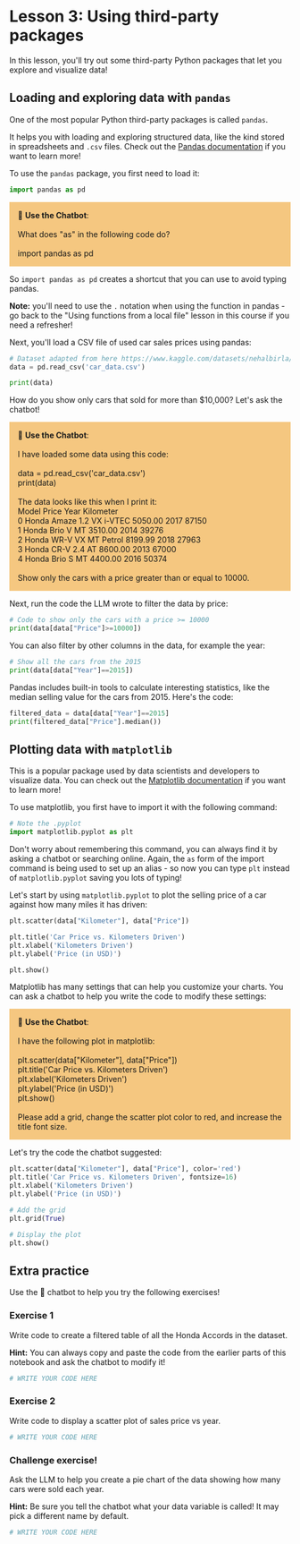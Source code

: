 # Lesson 3: Using third-party packages

In this lesson, you'll try out some third-party Python packages that let you explore and visualize data!

## Loading and exploring data with ```pandas```

One of the most popular Python third-party packages is called ```pandas```. 

It helps you with loading and exploring structured data, like the kind stored in spreadsheets and ```.csv``` files. Check out the [Pandas documentation](https://pandas.pydata.org/) if you want to learn more!

To use the ```pandas``` package, you first need to load it:


```python
import pandas as pd
```

<p style="background-color:#F5C780; padding:15px"> 🤖 <b>Use the Chatbot</b>: 
<br><br>
What does "as" in the following code do?<br><br>
import pandas as pd
</p>

So `import pandas as pd` creates a shortcut that you can use to avoid typing pandas. 

**Note:** you'll need to use the `.` notation when using the function in pandas - go back to the "Using functions from a local file" lesson in this course if you need a refresher!

Next, you'll load a CSV file of used car sales prices using pandas:


```python
# Dataset adapted from here https://www.kaggle.com/datasets/nehalbirla/vehicle-dataset-from-cardekho
data = pd.read_csv('car_data.csv')

print(data)
```

How do you show only cars that sold for more than $10,000? Let's ask the chatbot!

<p style="background-color:#F5C780; padding:15px"> 🤖 <b>Use the Chatbot</b>: 
<br><br>
I have loaded some data using this code:
<br><br>data = pd.read_csv('car_data.csv')
<br>print(data)<br><br>
The data looks like this when I print it: <br>
Model    Price  Year  Kilometer <br>
0    Honda Amaze 1.2 VX i-VTEC  5050.00  2017      87150 <br>
1              Honda Brio V MT  3510.00  2014      39276 <br>
2      Honda WR-V VX MT Petrol  8199.99  2018      27963 <br>
3            Honda CR-V 2.4 AT  8600.00  2013      67000 <br>
4              Honda Brio S MT  4400.00  2016      50374 <br><br>
Show only the cars with a price greater than or equal to 10000. <br>
</p>

Next, run the code the LLM wrote to filter the data by price:


```python
# Code to show only the cars with a price >= 10000
print(data[data["Price"]>=10000])
```

You can also filter by other columns in the data, for example the year:


```python
# Show all the cars from the 2015 
print(data[data["Year"]==2015])
```

Pandas includes built-in tools to calculate interesting statistics, like the median selling value for the cars from 2015. Here's the code:


```python
filtered_data = data[data["Year"]==2015]
print(filtered_data["Price"].median())
```

## Plotting data with ```matplotlib```

This is a popular package used by data scientists and developers to visualize data. You can check out the [Matplotlib documentation](https://matplotlib.org/) if you want to learn more!

To use matplotlib, you first have to import it with the following command:


```python
# Note the .pyplot
import matplotlib.pyplot as plt
```

Don't worry about remembering this command, you can always find it by asking a chatbot or searching online. Again, the `as` form of the import command is being used to set up an alias - so now you can type `plt` instead of `matplotlib.pyplot` saving you lots of typing!

Let's start by using ```matplotlib.pyplot``` to plot the selling price of a car against how many miles it has driven:


```python
plt.scatter(data["Kilometer"], data["Price"])

plt.title('Car Price vs. Kilometers Driven')
plt.xlabel('Kilometers Driven')
plt.ylabel('Price (in USD)')

plt.show()
```

Matplotlib has many settings that can help you customize your charts. You can ask a chatbot to help you write the code to modify these settings:

<p style="background-color:#F5C780; padding:15px"> 🤖 <b>Use the Chatbot</b>:
<br><br>
I have the following plot in matplotlib:
<br><br>
plt.scatter(data["Kilometer"], data["Price"])
<br>plt.title('Car Price vs. Kilometers Driven')<br>
plt.xlabel('Kilometers Driven')<br>
plt.ylabel('Price (in USD)')<br>
plt.show()<br><br>
Please add a grid, change the scatter plot color to red, and increase the title font size.
</p>



Let's try the code the chatbot suggested:


```python
plt.scatter(data["Kilometer"], data["Price"], color='red')
plt.title('Car Price vs. Kilometers Driven', fontsize=16)
plt.xlabel('Kilometers Driven')
plt.ylabel('Price (in USD)')

# Add the grid
plt.grid(True)

# Display the plot
plt.show()
```

## Extra practice

Use the 🤖 chatbot to help you try the following exercises!

### Exercise 1

Write code to create a filtered table of all the Honda Accords in the dataset.

**Hint:** You can always copy and paste the code from the earlier parts of this notebook and ask the chatbot to modify it!


```python
# WRITE YOUR CODE HERE

```

### Exercise 2

Write code to display a scatter plot of sales price vs year.


```python
# WRITE YOUR CODE HERE

```

### Challenge exercise!

Ask the LLM to help you create a pie chart of the data showing how many cars were sold each year.

**Hint:** Be sure you tell the chatbot what your data variable is called! It may pick a different name by default.


```python
# WRITE YOUR CODE HERE

```
